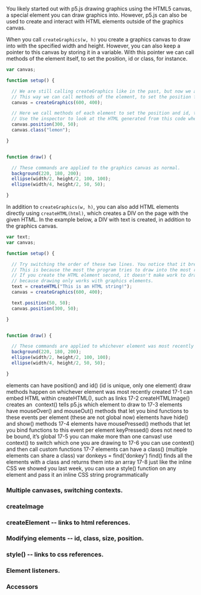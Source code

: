 You likely started out with p5.js drawing graphics using the HTML5 canvas, a special element you can draw graphics into. However, p5.js can also be used to create and interact with HTML elements outside of the graphics canvas.

When you call ```createGraphics(w, h)``` you create a graphics canvas to draw into with the specified width and height. However, you can also keep a pointer to this canvas by storing it in a variable. With this pointer we can call methods of the element itself, to set the position, id or class, for instance.

```javascript
var canvas;

function setup() {

  // We are still calling createGraphics like in the past, but now we are storing the result as a variable.
  // This way we can call methods of the element, to set the position for instance.
  canvas = createGraphics(600, 400);

  // Here we call methods of each element to set the position and id, try changing these values.
  // Use the inspector to look at the HTML generated from this code when you load the sketch in your browser.
  canvas.position(300, 50);
  canvas.class("lemon");

}


function draw() {

  // These commands are applied to the graphics canvas as normal.
  background(220, 180, 200);
  ellipse(width/2, height/2, 100, 100);
  ellipse(width/4, height/2, 50, 50);

}
```

In addition to ```createGraphics(w, h)```, you can also add HTML elements directly using ```createHTML(html)```, which creates a DIV on the page with the given HTML. In the example below, a DIV with text is created, in addition to the graphics canvas.

```javascript
var text;
var canvas;

function setup() {

  // Try switching the order of these two lines. You notice that it breaks when you put them the other way.
  // This is because the most the program tries to draw into the most recently created element.
  // If you create the HTML element second, it doesn't make work to draw background and ellipse into it
  // because drawing only works with graphics elements.
  text = createHTML("This is an HTML string!");
  canvas = createGraphics(600, 400);

  text.position(50, 50);
  canvas.position(300, 50);

}


function draw() {

  // These commands are applied to whichever element was most recently created.
  background(220, 180, 200);
  ellipse(width/2, height/2, 100, 100);
  ellipse(width/4, height/2, 50, 50);

}
```


elements can have position() and id() (id is unique, only one element)
draw methods happen on whichever element was most recently created
17-1
can embed HTML within createHTML(), such as links
17-2
createHTMLImage() creates an <img>
context() tells p5.js which element to draw to
17-3
elements have mouseOver() and mouseOut() methods that let you bind functions to these events per element (these are not global now)
elements have hide() and show() methods
17-4
elements have mousePressed() methods that let you bind functions to this event per element
keyPressed() does not need to be bound, it’s global
17-5
you can make more than one canvas!
use context() to switch which one you are drawing to
17-6
you can use context() and then call custom functions
17-7
elements can have a class() (multiple elements can share a class)
var donkeys = find('donkey')
find() finds all the elements with a class and returns them into an array
17-8
just like the inline CSS we showed you last week, you can use a style() function on any element and pass it an inline CSS string programmatically




### Multiple canvases, switching contexts.

### createImage

### createElement -- links to html references.

### Modifying elements -- id, class, size, position.

### style() -- links to css references.

### Element listeners.

### Accessors